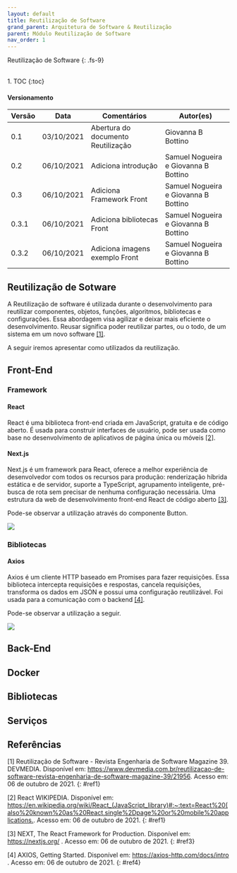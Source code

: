 ```yaml
---
layout: default
title: Reutilização de Software
grand_parent: Arquitetura de Software & Reutilização
parent: Módulo Reutilização de Software
nav_order: 1
---
```


Reutilização de Software
{: .fs-9}

<br>
1. TOC
{:toc}

#### Versionamento

|Versão | Data     | Comentários                        | Autor(es)                               |
|-------|----------|------------------------------------|-----------------------------------------|
|0.1    |03/10/2021| Abertura do documento Reutilização | Giovanna B Bottino                      |
|0.2    |06/10/2021| Adiciona introdução                | Samuel Nogueira e    Giovanna B Bottino |
|0.3    |06/10/2021| Adiciona Framework Front           | Samuel Nogueira e    Giovanna B Bottino |
|0.3.1  |06/10/2021| Adiciona bibliotecas Front         | Samuel Nogueira e    Giovanna B Bottino |
|0.3.2  |06/10/2021| Adiciona imagens exemplo Front     | Samuel Nogueira e    Giovanna B Bottino |

## Reutilização de Sotware

A Reutilização de software é utilizada durante o desenvolvimento para reutilizar componentes, objetos, funções, algoritmos, bibliotecas e configurações. Essa abordagem visa agilizar e deixar mais eficiente o desenvolvimento. Reusar significa poder reutilizar partes, ou o todo, de um sistema em um novo software [[1]](#ref1).

A seguir iremos apresentar como utilizados da reutilização.

## Front-End

### Framework

#### React
React é uma biblioteca front-end criada em JavaScript, gratuita e de código aberto. É usada para construir interfaces de usuário, pode ser usada como base no desenvolvimento de aplicativos de página única ou móveis [[2]](#ref2).

#### Next.js
Next.js é um framework para React, oferece a melhor experiência de desenvolvedor com todos os recursos para produção: renderização híbrida estática e de servidor, suporte a TypeScript, agrupamento inteligente, pré-busca de rota sem precisar de nenhuma configuração necessária. Uma estrutura da web de desenvolvimento front-end React de código aberto [[3]](#ref3).

Pode-se observar a utilização através do componente Button. 

<a href="{{ site.baseurl }}/assets/images/reutilizavies/button.png" data-toggle="lightbox">
    <img src="{{ site.baseurl }}/assets/images/reutilizavies/button.png" class="img-fluid" />
</a>

### Bibliotecas

#### Axios

Axios é um cliente HTTP baseado em Promises para fazer requisições. Essa biblioteca intercepta requisições e respostas, cancela requisições, transforma os dados em JSON e possui uma configuração reutilizável. Foi usada para a comunicação com o backend [[4]](#ref4).

Pode-se observar a utilização a seguir. 

<a href="{{ site.baseurl }}/assets/images/reutilizavies/axios.png" data-toggle="lightbox">
    <img src="{{ site.baseurl }}/assets/images/reutilizavies/axios.png" class="img-fluid" />
</a>

## Back-End

## Docker

## Bibliotecas

## Serviços

## Referências

[1] Reutilização de Software - Revista Engenharia de Software Magazine 39. DEVMEDIA. Disponível em: <https://www.devmedia.com.br/reutilizacao-de-software-revista-engenharia-de-software-magazine-39/21956>. Acesso em: 06 de outubro de 2021.
{: #ref1}

[2] React WIKIPEDIA. Disponível em: <https://en.wikipedia.org/wiki/React_(JavaScript_library)#:~:text=React%20(also%20known%20as%20React,single%2Dpage%20or%20mobile%20applications.>. Acesso em: 06 de outubro de 2021.
{: #ref1}

[3] NEXT, The React Framework for Production. Disponível em: <https://nextjs.org/> . Acesso em: 06 de outubro de 2021.
{: #ref3}

[4] AXIOS, Getting Started. Disponível em: <https://axios-http.com/docs/intro> . Acesso em: 06 de outubro de 2021.
{: #ref4}